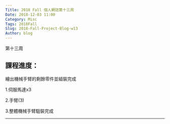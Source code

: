 ```yaml
---
Title: 2018 Fall 個人網誌第十三周
Date: 2018-12-03 11:00
Category: Misc
Tags: 2018Fall
Slug: 2018-Fall-Project-Blog-w13
Author: blog
---
```


第十三周

<!-- PELICAN_END_SUMMARY -->


課程進度：
----

繪出機械手臂的剩餘零件並組裝完成

1.伺服馬達x3

2.手臂(3)

3.整體機械手臂駔裝完成

----